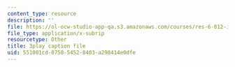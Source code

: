 ```yaml
---
content_type: resource
description: ''
file: https://ol-ocw-studio-app-qa.s3.amazonaws.com/courses/res-6-012-introduction-to-probability-spring-2018/551001cd075054528403a298414e0dfe_jOC4ATKBWlI.vtt
file_type: application/x-subrip
resourcetype: Other
title: 3play caption file
uid: 551001cd-0750-5452-8403-a298414e0dfe
---
```

